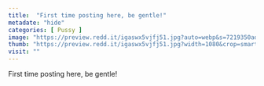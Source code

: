 ```yaml
---
title:  "First time posting here, be gentle!"
metadate: "hide"
categories: [ Pussy ]
image: "https://preview.redd.it/igaswx5vjfj51.jpg?auto=webp&s=7219350ad6a9682ade3598f3e9fa83d2a53e2725"
thumb: "https://preview.redd.it/igaswx5vjfj51.jpg?width=1080&crop=smart&auto=webp&s=0ea55a5a3831f3009c1ed2404e7bb599a3626289"
visit: ""
---
```

First time posting here, be gentle!
